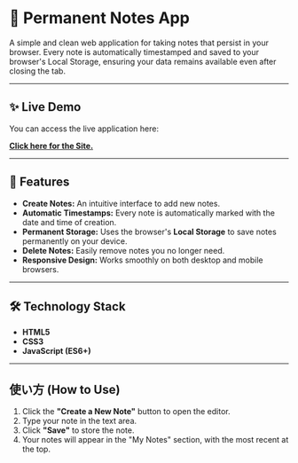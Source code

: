 # 📝 Permanent Notes App

A simple and clean web application for taking notes that persist in your browser. Every note is automatically timestamped and saved to your browser's Local Storage, ensuring your data remains available even after closing the tab.

---

## ✨ Live Demo

You can access the live application here:

**[Click here for the Site.](https://maninder025.github.io/Permanent_notes_page/)**

---

## 🚀 Features

* **Create Notes:** An intuitive interface to add new notes.
* **Automatic Timestamps:** Every note is automatically marked with the date and time of creation.
* **Permanent Storage:** Uses the browser's **Local Storage** to save notes permanently on your device.
* **Delete Notes:** Easily remove notes you no longer need.
* **Responsive Design:** Works smoothly on both desktop and mobile browsers.

---

## 🛠️ Technology Stack

* **HTML5**
* **CSS3**
* **JavaScript (ES6+)**

---

## 使い方 (How to Use)

1.  Click the **"Create a New Note"** button to open the editor.
2.  Type your note in the text area.
3.  Click **"Save"** to store the note.
4.  Your notes will appear in the "My Notes" section, with the most recent at the top.
